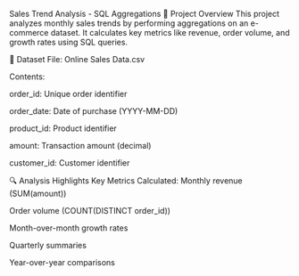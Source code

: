 Sales Trend Analysis - SQL Aggregations
📌 Project Overview
This project analyzes monthly sales trends by performing aggregations on an e-commerce dataset. It calculates key metrics like revenue, order volume, and growth rates using SQL queries.

📂 Dataset
File: Online Sales Data.csv

Contents:

order_id: Unique order identifier

order_date: Date of purchase (YYYY-MM-DD)

product_id: Product identifier

amount: Transaction amount (decimal)

customer_id: Customer identifier

🔍 Analysis Highlights
Key Metrics Calculated:
Monthly revenue (SUM(amount))

Order volume (COUNT(DISTINCT order_id))

Month-over-month growth rates

Quarterly summaries

Year-over-year comparisons
